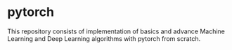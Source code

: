 # pytorch
This repository consists of implementation of basics and advance Machine Learning and Deep Learning algorithms with pytorch from scratch. 

